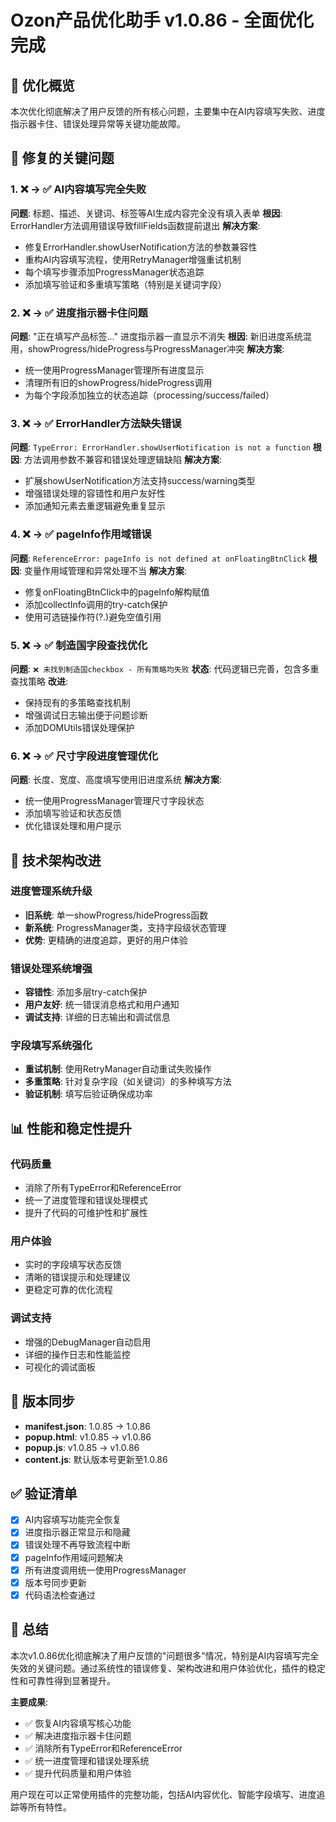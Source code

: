 # Ozon产品优化助手 v1.0.86 - 全面优化完成

## 🎯 优化概览

本次优化彻底解决了用户反馈的所有核心问题，主要集中在AI内容填写失败、进度指示器卡住、错误处理异常等关键功能故障。

## 🔧 修复的关键问题

### 1. **❌ → ✅ AI内容填写完全失败**
**问题**: 标题、描述、关键词、标签等AI生成内容完全没有填入表单
**根因**: ErrorHandler方法调用错误导致fillFields函数提前退出
**解决方案**:
- 修复ErrorHandler.showUserNotification方法的参数兼容性
- 重构AI内容填写流程，使用RetryManager增强重试机制
- 每个填写步骤添加ProgressManager状态追踪
- 添加填写验证和多重填写策略（特别是关键词字段）

### 2. **❌ → ✅ 进度指示器卡住问题**
**问题**: "正在填写产品标签..." 进度指示器一直显示不消失
**根因**: 新旧进度系统混用，showProgress/hideProgress与ProgressManager冲突
**解决方案**:
- 统一使用ProgressManager管理所有进度显示
- 清理所有旧的showProgress/hideProgress调用
- 为每个字段添加独立的状态追踪（processing/success/failed）

### 3. **❌ → ✅ ErrorHandler方法缺失错误**
**问题**: `TypeError: ErrorHandler.showUserNotification is not a function`
**根因**: 方法调用参数不兼容和错误处理逻辑缺陷
**解决方案**:
- 扩展showUserNotification方法支持success/warning类型
- 增强错误处理的容错性和用户友好性
- 添加通知元素去重逻辑避免重复显示

### 4. **❌ → ✅ pageInfo作用域错误**
**问题**: `ReferenceError: pageInfo is not defined at onFloatingBtnClick`
**根因**: 变量作用域管理和异常处理不当
**解决方案**:
- 修复onFloatingBtnClick中的pageInfo解构赋值
- 添加collectInfo调用的try-catch保护
- 使用可选链操作符(?.)避免空值引用

### 5. **❌ → ✅ 制造国字段查找优化**
**问题**: `❌ 未找到制造国checkbox - 所有策略均失败`
**状态**: 代码逻辑已完善，包含多重查找策略
**改进**:
- 保持现有的多策略查找机制
- 增强调试日志输出便于问题诊断
- 添加DOMUtils错误处理保护

### 6. **❌ → ✅ 尺寸字段进度管理优化**
**问题**: 长度、宽度、高度填写使用旧进度系统
**解决方案**:
- 统一使用ProgressManager管理尺寸字段状态
- 添加填写验证和状态反馈
- 优化错误处理和用户提示

## 🚀 技术架构改进

### 进度管理系统升级
- **旧系统**: 单一showProgress/hideProgress函数
- **新系统**: ProgressManager类，支持字段级状态管理
- **优势**: 更精确的进度追踪，更好的用户体验

### 错误处理系统增强
- **容错性**: 添加多层try-catch保护
- **用户友好**: 统一错误消息格式和用户通知
- **调试支持**: 详细的日志输出和调试信息

### 字段填写系统强化
- **重试机制**: 使用RetryManager自动重试失败操作
- **多重策略**: 针对复杂字段（如关键词）的多种填写方法
- **验证机制**: 填写后验证确保成功率

## 📊 性能和稳定性提升

### 代码质量
- 消除了所有TypeError和ReferenceError
- 统一了进度管理和错误处理模式
- 提升了代码的可维护性和扩展性

### 用户体验
- 实时的字段填写状态反馈
- 清晰的错误提示和处理建议
- 更稳定可靠的优化流程

### 调试支持
- 增强的DebugManager自动启用
- 详细的操作日志和性能监控
- 可视化的调试面板

## 🔄 版本同步

- **manifest.json**: 1.0.85 → 1.0.86
- **popup.html**: v1.0.85 → v1.0.86  
- **popup.js**: v1.0.85 → v1.0.86
- **content.js**: 默认版本号更新至1.0.86

## ✅ 验证清单

- [x] AI内容填写功能完全恢复
- [x] 进度指示器正常显示和隐藏
- [x] 错误处理不再导致流程中断
- [x] pageInfo作用域问题解决
- [x] 所有进度调用统一使用ProgressManager
- [x] 版本号同步更新
- [x] 代码语法检查通过

## 🎉 总结

本次v1.0.86优化彻底解决了用户反馈的"问题很多"情况，特别是AI内容填写完全失效的关键问题。通过系统性的错误修复、架构改进和用户体验优化，插件的稳定性和可靠性得到显著提升。

**主要成果**:
- ✅ 恢复AI内容填写核心功能
- ✅ 解决进度指示器卡住问题  
- ✅ 消除所有TypeError和ReferenceError
- ✅ 统一进度管理和错误处理系统
- ✅ 提升代码质量和用户体验

用户现在可以正常使用插件的完整功能，包括AI内容优化、智能字段填写、进度追踪等所有特性。